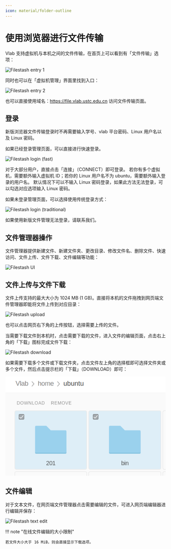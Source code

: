 ```yaml
---
icon: material/folder-outline
---
```


# 使用浏览器进行文件传输

Vlab 支持虚拟机与本机之间的文件传输，在首页上可以看到有「文件传输」选项：

![Filestash entry 1](../images/filestash-entry1.png)

同时也可以在「虚拟机管理」界面里找到入口：

![Filestash entry 2](../images/filestash-entry2.png)

也可以直接使用域名：<https://file.vlab.ustc.edu.cn> 访问文件传输页面。

## 登录

新版浏览器文件传输登录时不再需要输入学号、vlab 平台密码、Linux 用户名以及 Linux 密码。

如果已经登录管理页面，可以直接进行快速登录。

![Filestash login (fast)](../images/filestash-login-fast.png)

对于大部分用户，直接点击「连接」（CONNECT）即可登录。
若你有多个虚拟机，需要额外输入虚拟机 ID；若你的 Linux 用户名不为 ubuntu，需要额外输入登录的用户名。
默认情况下可以不输入 Linux 密码登录，如果此方法无法登录，可以勾选对应选项输入 Linux 密码。

如果未登录管理页面，可以选择使用传统登录方式：

![Filestash login (traditional)](../images/filestash-login-traditional.png)

如果使用新版文件管理无法登录，请联系我们。

## 文件管理器操作

文件管理器提供新建文件、新建文件夹、更改目录、修改文件名、删除文件、快速访问、文件上传、文件下载、文件编辑等功能：

![Filestash UI](../images/filestash-operations.png)

## 文件上传与文件下载

文件上传支持的最大大小为 1024 MB (1 GB)。直接将本机的文件拖拽到网页端文件管理器即能将文件上传到对应目录：

![Filestash upload](../images/filestash-upload.png)

也可以点击网页右下角的上传按钮，选择需要上传的文件。

当需要下载文件到本机时，点击需要下载的文件，进入文件的编辑页面，点击右上角的「下载」图标完成文件下载：

![Filestash download](../images/filestash-download.png)

如果需要下载多个文件或下载文件夹，点击文件左上角的选择框即可选择文件夹或多个文件，然后点击提示栏的「下载」（DOWNLOAD）即可：

![Filestash download multiple](../images/filestash-batch-download.png)

## 文件编辑

对于文本文件，在网页端文件管理器点击需要编辑的文件，可进入网页端编辑器进行编辑并保存：

![Filestash text edit](../images/filestash-edit.png)

!!! note "在线文件编辑的大小限制"

    若文件大小大于 16 MiB，则会直接显示下载选项。
